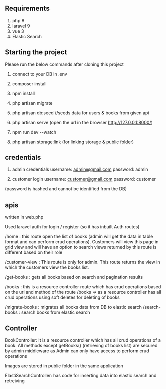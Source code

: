 ## Requirements
1. php 8
2. laravel 9
3. vue 3
4. Elastic Search

## Starting the project
Please run the below commands after cloning this project
1. connect to your DB in .env
2. composer install
3. npm install
4. php artisan migrate
5. php artisan db:seed //seeds data for users & books from given api
6. php artisan serve (open the url in the browser http://127.0.0.1:8000/)
7. npm run dev --watch

8. php artisan storage:link (for linking storage & public folder)

## credentials
1. admin credentials
    username: admin@gmail.com
    password: admin 

2. customer login
   username: customer@gmail.com
    password: customer

(password is hashed and cannot be identified from the DB)

## apis
written in web.php

Used laravel auth for login / register (so it has inbuilt Auth routes)

/home : this route open the list of books (admin will get the data in table format and can perform crud operations).
        Customers will view this page in grid view and will have an option to search
        views returned by this route is different based on their role

/customer-view : This route is only for admin. This route returns the view in which the customers view the books list.

/get-books : gets all books based on search and pagination results

/books : this is a resource controller route which has crud operations based on the url and method of the route
/books => as a resource controller has all crud operations
using soft deletes for deleting of books



/migrate-books :  migrates all books data from DB to elastic search
/search-books : search books from elastic search



## Controller

BookController:
It is a resource controller which has all crud operations of a book.
All methods except getBooks() (retrieving of books list) are secured by admin middleware as Admin can only have access to perform crud operations

Images are stored in public folder in the same application

ElastiSearchController:
has code for inserting data into elastic search and retreiving
